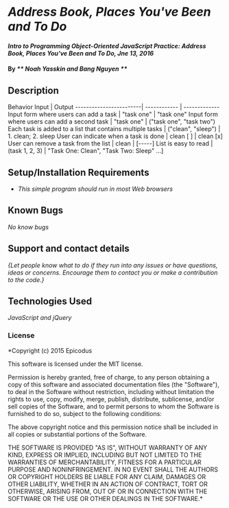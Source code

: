 # _Address Book, Places You've Been and To Do_

#### _Intro to Programming Object-Oriented JavaScript Practice: Address Book, Places You've Been and To Do, Jne 13, 2016_

#### By _** Noah Yasskin and Bang Nguyen **_

## Description


Behavior                  Input | Output
------------------------| ------------ | -------------
Input form where users can add a task | "task one" | "task one"
Input form where users can add a second task | "task one" | ("task one", "task two")
Each task is added to a list that contains multiple tasks | ("clean", "sleep") | 1. clean; 2. sleep
User can indicate when a task is done | clean [ ] | clean [x]
User can remove a task from the list | clean | [-----]
List is easy to read | (task 1, 2, 3) | "Task One: Clean", "Task Two: Sleep" ...]



## Setup/Installation Requirements

* _This simple program should run in most Web browsers_

## Known Bugs

_No know bugs_

## Support and contact details

_{Let people know what to do if they run into any issues or have questions, ideas or concerns.  Encourage them to contact you or make a contribution to the code.}_

## Technologies Used

_JavaScript and jQuery_

### License

*Copyright (c) 2015 Epicodus

This software is licensed under the MIT license.

Permission is hereby granted, free of charge, to any person obtaining a copy of this software and associated documentation files (the "Software"), to deal in the Software without restriction, including without limitation the rights to use, copy, modify, merge, publish, distribute, sublicense, and/or sell copies of the Software, and to permit persons to whom the Software is furnished to do so, subject to the following conditions:

The above copyright notice and this permission notice shall be included in all copies or substantial portions of the Software.

THE SOFTWARE IS PROVIDED "AS IS", WITHOUT WARRANTY OF ANY KIND, EXPRESS OR IMPLIED, INCLUDING BUT NOT LIMITED TO THE WARRANTIES OF MERCHANTABILITY, FITNESS FOR A PARTICULAR PURPOSE AND NONINFRINGEMENT. IN NO EVENT SHALL THE AUTHORS OR COPYRIGHT HOLDERS BE LIABLE FOR ANY CLAIM, DAMAGES OR OTHER LIABILITY, WHETHER IN AN ACTION OF CONTRACT, TORT OR OTHERWISE, ARISING FROM, OUT OF OR IN CONNECTION WITH THE SOFTWARE OR THE USE OR OTHER DEALINGS IN THE SOFTWARE.*
